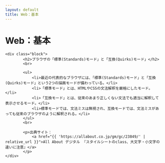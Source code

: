 ```yaml
---
layout: default
title: Web：基本
---
```

<body>
    <div class="block">
        <h1>Web：基本</h1>
    </div>
    
    <div class="block">
            <h2>ブラウザの「標準(Standards)モード」と「互換(Quirks)モード」</h2> 
            <br>

            <ul>
                <li>最近の代表的なブラウザには、「標準(Standards)モード」と「互換(Quirks)モード」という2つの描画モードが備わっている。</li>
                <li>「標準モード」とは、HTMLやCSSの文法解釈を厳格にしたモード。</li>
                <li>「互換モード」とは、従来のあまり正しくない文法でも適当に解釈して表示させるモード。</li>
                <li>標準モードでは、文法ミスは無視され、互換モードでは、文法ミスがあっても従来のブラウザのように解釈される。</li>
            </ul>
            <br>

            <p>出典サイト：
                <a href="{{ 'https://allabout.co.jp/gm/gc/23849/' | relative_url }}">All About デジタル 『スタイルシートのclass、大文字・小文字の違いに注意』</a>
            </p>
    </div>
</body>